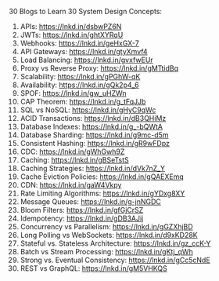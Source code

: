 30 Blogs to Learn 30 System Design Concepts:

1. APIs: https://lnkd.in/dsbwPZ6N
2. JWTs: https://lnkd.in/ghtXYRqU
3. Webhooks: https://lnkd.in/geHxGX-7
4. API Gateways: https://lnkd.in/gtyXmvf4
5. Load Balancing: https://lnkd.in/gvxfwEUr
6. Proxy vs Reverse Proxy: https://lnkd.in/gMTtidBq
7. Scalability: https://lnkd.in/gPGhW-qK
8. Availability: https://lnkd.in/gQk2p4_6
9. SPOF: https://lnkd.in/gw_uHZWn
10. CAP Theorem: https://lnkd.in/g_tFqJJb
11. SQL vs NoSQL: https://lnkd.in/gHyC9qWc
12. ACID Transactions: https://lnkd.in/dB3QHiMz
13. Database Indexes: https://lnkd.in/g_-bQWtA
14. Database Sharding: https://lnkd.in/g9mc-d5m
15. Consistent Hashing: https://lnkd.in/gR9wFDpz
16. CDC: https://lnkd.in/gWhGwh9Z
17. Caching: https://lnkd.in/gBSeTstS
18. Caching Strategies: https://lnkd.in/dVk7nZ_Y
19. Cache Eviction Policies: https://lnkd.in/gQAEXEmq
20. CDN: https://lnkd.in/gaW4Vkpy
21. Rate Limiting Algorithms: https://lnkd.in/gYDxg8XY
22. Message Queues: https://lnkd.in/g-jnNGDC
23. Bloom Filters: https://lnkd.in/gfGjCrSZ
24. Idempotency: https://lnkd.in/gDB3AJij
25. Concurrency vs Parallelism: https://lnkd.in/gGZXhjBD
26. Long Polling vs WebSockets: https://lnkd.in/d9xKD28K
27. Stateful vs. Stateless Architecture: https://lnkd.in/gz_ccK-Y
28. Batch vs Stream Processing: https://lnkd.in/gKtj_qWh
29. Strong vs. Eventual Consistency: https://lnkd.in/gCc5cNdE
30. REST vs GraphQL: https://lnkd.in/gM5VHKQS
